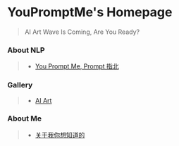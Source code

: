 # YouPromptMe's Homepage

> AI Art Wave Is Coming, Are You Ready?
>


### About NLP

> * [You Prompt Me, Prompt 指北](/you-prompt-me//)

### Gallery

> * [AI Art](/gallery/)

### About Me

> * [关于我你想知道的](/about-me/)



